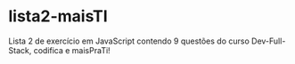# lista2-maisTI
Lista 2 de exercício em JavaScript contendo 9 questões do curso Dev-Full-Stack, codifica e maisPraTi!
